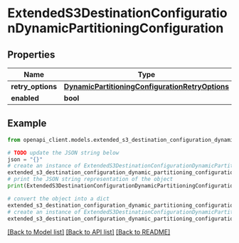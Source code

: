 # ExtendedS3DestinationConfigurationDynamicPartitioningConfiguration


## Properties

Name | Type | Description | Notes
------------ | ------------- | ------------- | -------------
**retry_options** | [**DynamicPartitioningConfigurationRetryOptions**](DynamicPartitioningConfigurationRetryOptions.md) |  | [optional] 
**enabled** | **bool** |  | [optional] 

## Example

```python
from openapi_client.models.extended_s3_destination_configuration_dynamic_partitioning_configuration import ExtendedS3DestinationConfigurationDynamicPartitioningConfiguration

# TODO update the JSON string below
json = "{}"
# create an instance of ExtendedS3DestinationConfigurationDynamicPartitioningConfiguration from a JSON string
extended_s3_destination_configuration_dynamic_partitioning_configuration_instance = ExtendedS3DestinationConfigurationDynamicPartitioningConfiguration.from_json(json)
# print the JSON string representation of the object
print(ExtendedS3DestinationConfigurationDynamicPartitioningConfiguration.to_json())

# convert the object into a dict
extended_s3_destination_configuration_dynamic_partitioning_configuration_dict = extended_s3_destination_configuration_dynamic_partitioning_configuration_instance.to_dict()
# create an instance of ExtendedS3DestinationConfigurationDynamicPartitioningConfiguration from a dict
extended_s3_destination_configuration_dynamic_partitioning_configuration_from_dict = ExtendedS3DestinationConfigurationDynamicPartitioningConfiguration.from_dict(extended_s3_destination_configuration_dynamic_partitioning_configuration_dict)
```
[[Back to Model list]](../README.md#documentation-for-models) [[Back to API list]](../README.md#documentation-for-api-endpoints) [[Back to README]](../README.md)


